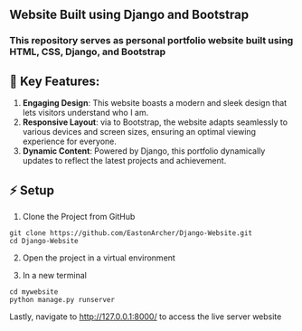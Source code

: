 ## Website Built using Django and Bootstrap

### This repository serves as personal portfolio website built using HTML, CSS, Django, and Bootstrap

## 🚀 Key Features:

1. **Engaging Design**: This website boasts a modern and sleek design that lets visitors understand who I am.
2. **Responsive Layout**: via to Bootstrap, the website adapts seamlessly to various devices and screen sizes, ensuring an optimal viewing experience for everyone.
3. **Dynamic Content**: Powered by Django, this portfolio dynamically updates to reflect the latest projects and achievement.

## ⚡ Setup

1. Clone the Project from GitHub

  ```$
  git clone https://github.com/EastonArcher/Django-Website.git
  cd Django-Website
  ```
2. Open the project in a virtual environment

3. In a new terminal
  ```$
  cd mywebsite
  python manage.py runserver
  ```
Lastly, navigate to http://127.0.0.1:8000/ to access the live server website
